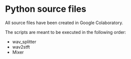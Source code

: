 # Python source files

All source files have been created in Google Colaboratory.

The scripts are meant to be executed in the following order:
- wav_splitter
- wav2stft
- Mixer
